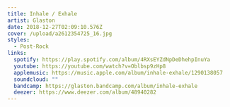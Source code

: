 ```yaml
---
title: Inhale / Exhale
artist: Glaston
date: 2018-12-27T02:09:10.576Z
cover: /upload/a2612354725_16.jpg
styles:
  - Post-Rock
links:
  spotify: https://play.spotify.com/album/4RXsEYZdNpDeDhehpInuYa
  youtube: https://youtube.com/watch?v=Oblbsp9zHp8
  applemusic: https://music.apple.com/album/inhale-exhale/1290138057
  soundcloud: ""
  bandcamp: https://glaston.bandcamp.com/album/inhale-exhale
  deezer: https://www.deezer.com/album/48940282
---
```

